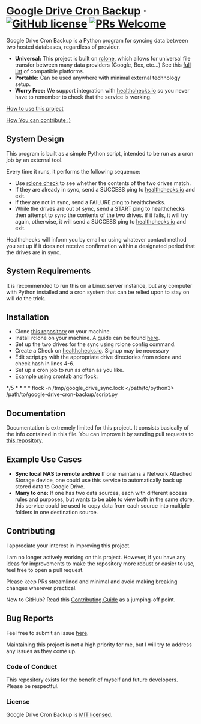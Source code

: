 # [Google Drive Cron Backup](https://ethanpletcher.com/) &middot; [![GitHub license](https://img.shields.io/badge/license-MIT-blue.svg)](https://github.com/epletcher72/google-drive-cron-backup/blob/master/LICENSE) [![PRs Welcome](https://img.shields.io/badge/PRs-welcome-brightgreen.svg)](https://github.com/epletcher72/google-drive-cron-backup/tree/master#Contributing)

Google Drive Cron Backup is a Python program for syncing data between two hosted databases, regardless of provider.

* **Universal:** This project is built on [rclone](https://rclone.org/), which allows for universal file transfer between many data providers (Google, Box, etc...) See this [full list](https://rclone.org/#providers) of compatible platforms.
* **Portable:** Can be used anywhere with minimal external technology setup.
* **Worry Free:** We support integration with [healthchecks.io](https://healthchecks.io/) so you never have to remember to check that the service is working.

[How to use this project](#Installation)

[How You can contribute :)](#Contributing)

## System Design

This program is built as a simple Python script, intended to be run as a cron job by an external tool.

Every time it runs, it performs the following sequence:

* Use [rclone check](https://rclone.org/commands/rclone_check/) to see whether the contents of the two drives match.
* If they are already in sync, send a SUCCESS ping to [healthchecks.io](https://healthchecks.io/) and exit.
* if they are not in sync, send a FAILURE ping to healthchecks.
* While the drives are out of sync, send a START ping to healthchecks then attempt to sync the contents of the two drives. if it fails, it will try again, otherwise, it will send a SUCCESS ping to [healthchecks.io](https://healthchecks.io/) and exit.

Healthchecks will inform you by email or using whatever contact method you set up if it does not receive confirmation within a designated period that the drives are in sync.

## System Requirements

It is recommended to run this on a Linux server instance, but any computer with Python installed and a cron system that can be relied upon to stay on will do the trick.

## Installation

* Clone [this repository](https://github.com/epletcher72/google-drive-cron-backup/) on your machine.
* Install rclone on your machine. A guide can be found [here](https://rclone.org/install/).
* Set up the two drives for the sync using rclone config command.
* Create a Check on [healthchecks.io](https://healthchecks.io/). Signup may be necessary
* Edit script.py with the appropriate drive directories from rclone and check hash in lines 4-6.
* Set up a cron job to run as often as you like.
* Example using crontab and flock:

*/5 * * * * flock -n /tmp/google_drive_sync.lock </path/to/python3> /path/to/google-drive-cron-backup/script.py

## Documentation

Documentation is extremely limited for this project. It consists basically of the info contained in this file. 
You can improve it by sending pull requests to [this repository](https://github.com/epletcher72/google-drive-cron-backup/).

## Example Use Cases

* **Sync local NAS to remote archive** If one maintains a Network Attached Storage device, one could use this service to automatically back up stored data to Google Drive.
* **Many to one:** If one has two data sources, each with different access rules and purposes, but wants to be able to view both in the same store, this service could be used to copy data from each source into multiple folders in one destination source.

## Contributing

I appreciate your interest in improving this project.

I am no longer actively working on this project. However, if you have any ideas for improvements to make the repository more robust or easier to use, feel free to open a pull request.

Please keep PRs streamlined and minimal and avoid making breaking changes wherever practical.

New to GitHub? Read this [Contributing Guide]([https://reactjs.org/docs/how-to-contribute.html](https://docs.github.com/en/get-started/quickstart/contributing-to-projects)) as a jumping-off point.

## Bug Reports

Feel free to submit an issue [here](https://github.com/epletcher72/google-drive-cron-backup/issues).

Maintaining this project is not a high priority for me, but I will try to address any issues as they come up.

### Code of Conduct

This repository exists for the benefit of myself and future developers. Please be respectful.

### License

Google Drive Cron Backup is [MIT licensed](./LICENSE).
